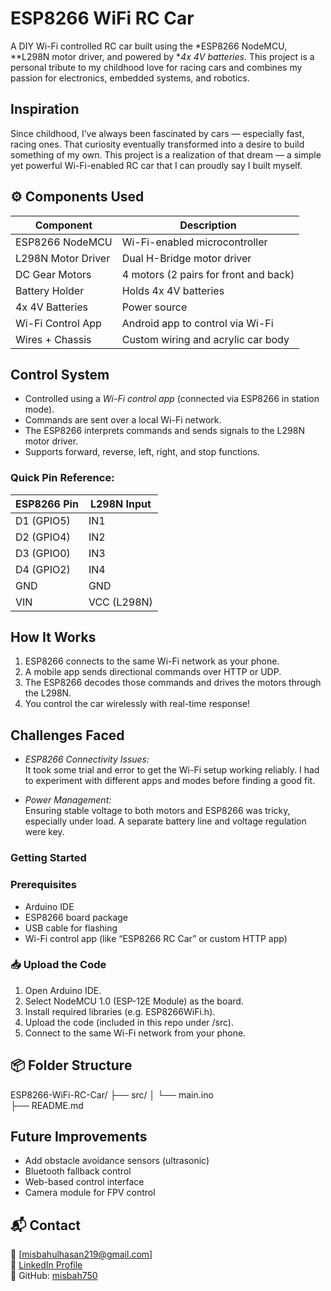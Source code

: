 
#  ESP8266 WiFi RC Car

A DIY Wi-Fi controlled RC car built using the *ESP8266 NodeMCU, **L298N motor driver, and powered by **4x 4V batteries*. This project is a personal tribute to my childhood love for racing cars and combines my passion for electronics, embedded systems, and robotics.

##  Inspiration

Since childhood, I’ve always been fascinated by cars — especially fast, racing ones. That curiosity eventually transformed into a desire to build something of my own. This project is a realization of that dream — a simple yet powerful Wi-Fi-enabled RC car that I can proudly say I built myself.

## ⚙ Components Used

| Component         | Description                             |
|------------------|-----------------------------------------|
| ESP8266 NodeMCU   | Wi-Fi-enabled microcontroller           |
| L298N Motor Driver| Dual H-Bridge motor driver              |
| DC Gear Motors    | 4 motors (2 pairs for front and back)   |
| Battery Holder    | Holds 4x 4V batteries                   |
| 4x 4V Batteries   | Power source                            |
| Wi-Fi Control App | Android app to control via Wi-Fi        |
| Wires + Chassis   | Custom wiring and acrylic car body      |



##  Control System

- Controlled using a *Wi-Fi control app* (connected via ESP8266 in station mode).
- Commands are sent over a local Wi-Fi network.
- The ESP8266 interprets commands and sends signals to the L298N motor driver.
- Supports forward, reverse, left, right, and stop functions.


### Quick Pin Reference:
| ESP8266 Pin | L298N Input |
|-------------|-------------|
| D1 (GPIO5)  | IN1         |
| D2 (GPIO4)  | IN2         |
| D3 (GPIO0)  | IN3         |
| D4 (GPIO2)  | IN4         |
| GND         | GND         |
| VIN         | VCC (L298N) |



##  How It Works

1. ESP8266 connects to the same Wi-Fi network as your phone.
2. A mobile app sends directional commands over HTTP or UDP.
3. The ESP8266 decodes those commands and drives the motors through the L298N.
4. You control the car wirelessly with real-time response!



##  Challenges Faced

- *ESP8266 Connectivity Issues:*  
  It took some trial and error to get the Wi-Fi setup working reliably. I had to experiment with different apps and modes before finding a good fit.

- *Power Management:*  
  Ensuring stable voltage to both motors and ESP8266 was tricky, especially under load. A separate battery line and voltage regulation were key.

### Getting Started

###  Prerequisites

- Arduino IDE
- ESP8266 board package
- USB cable for flashing
- Wi-Fi control app (like “ESP8266 RC Car” or custom HTTP app)

### 📥 Upload the Code

1. Open Arduino IDE.
2. Select NodeMCU 1.0 (ESP-12E Module) as the board.
3. Install required libraries (e.g. ESP8266WiFi.h).
4. Upload the code (included in this repo under /src).
5. Connect to the same Wi-Fi network from your phone.



## 📦 Folder Structure
ESP8266-WiFi-RC-Car/
├── src/
│   └── main.ino          
├── README.md

##  Future Improvements

- Add obstacle avoidance sensors (ultrasonic)
- Bluetooth fallback control
- Web-based control interface
- Camera module for FPV control

## 📬 Contact

📧 [misbahulhasan219@gmail.com]  
🔗 [LinkedIn Profile](https://www.linkedin.com/in/misbah-ul-hasan-38b0265)  
🐙 GitHub: [misbah750](https://github.com/misbah750)


